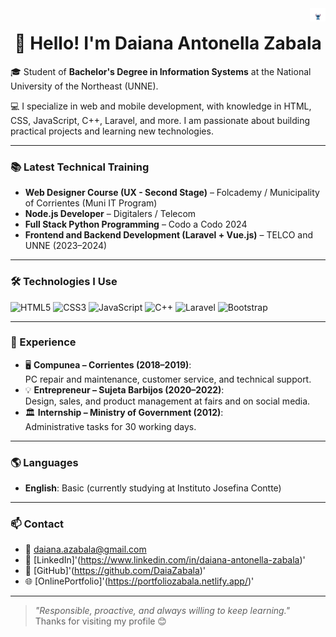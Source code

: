 <img width="5%" align="right" alt="Stitch waving" src="animation.gif" />
<h1 align="center">👋 Hello! I'm Daiana Antonella Zabala</h1>

🎓 Student of **Bachelor's Degree in Information Systems** at the National University of the Northeast (UNNE).

💻 I specialize in web and mobile development, with knowledge in HTML, CSS, JavaScript, C++, Laravel, and more. I am passionate about building practical projects and learning new technologies.

---

### 📚 Latest Technical Training

- **Web Designer Course (UX - Second Stage)** – Folcademy / Municipality of Corrientes (Muni IT Program)  
- **Node.js Developer** – Digitalers / Telecom  
- **Full Stack Python Programming** – Codo a Codo 2024  
- **Frontend and Backend Development (Laravel + Vue.js)** – TELCO and UNNE (2023–2024)  

---

### 🛠️ Technologies I Use

![HTML5](https://img.shields.io/badge/HTML-E34F26?style=flat&logo=html5&logoColor=white)
![CSS3](https://img.shields.io/badge/CSS-1572B6?style=flat&logo=css3&logoColor=white)
![JavaScript](https://img.shields.io/badge/JavaScript-F7DF1E?style=flat&logo=javascript&logoColor=black)
![C++](https://img.shields.io/badge/C++-00599C?style=flat&logo=c%2B%2B&logoColor=white)
![Laravel](https://img.shields.io/badge/Laravel-FF2D20?style=flat&logo=laravel&logoColor=white)
![Bootstrap](https://img.shields.io/badge/Bootstrap-563D7C?style=flat&logo=bootstrap&logoColor=white)

---

### 💼 Experience

- 🖥️ **Compunea – Corrientes (2018–2019)**:  
  PC repair and maintenance, customer service, and technical support.
- 💡 **Entrepreneur – Sujeta Barbijos (2020–2022)**:  
  Design, sales, and product management at fairs and on social media.
- 🏛️ **Internship – Ministry of Government (2012)**:  
  Administrative tasks for 30 working days.

---

### 🌎 Languages

- **English**: Basic (currently studying at Instituto Josefina Contte)

---

### 📫 Contact

- 📧 daiana.azabala@gmail.com  
- 💼 [LinkedIn]'(https://www.linkedin.com/in/daiana-antonella-zabala)'  
- 🧠 [GitHub]'(https://github.com/DaiaZabala)'
- 🌐 [OnlinePortfolio]'(https://portfoliozabala.netlify.app/)'

---

> _"Responsible, proactive, and always willing to keep learning."_  
> Thanks for visiting my profile 😊

